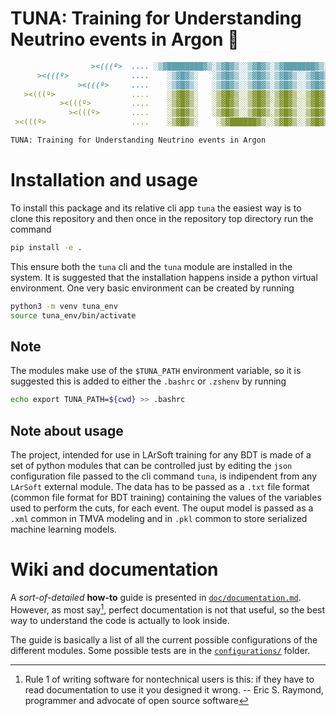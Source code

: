 # TUNA: Training for Understanding Neutrino events in Argon :fishing_pole_and_fish:

```markdown
                  ><(((º>  .... ░▒▓████████▓▒░▒▓█▓▒░░▒▓█▓▒░▒▓███████▓▒░ ░▒▓██████▓▒░
      ><(((º>              ....    ░▒▓█▓▒░   ░▒▓█▓▒░░▒▓█▓▒░▒▓█▓▒░░▒▓█▓▒░▒▓█▓▒░░▒▓█▓▒░
               ><(((º>     ....    ░▒▓█▓▒░   ░▒▓█▓▒░░▒▓█▓▒░▒▓█▓▒░░▒▓█▓▒░▒▓█▓▒░░▒▓█▓▒░
   ><(((º>                 ....    ░▒▓█▓▒░   ░▒▓█▓▒░░▒▓█▓▒░▒▓█▓▒░░▒▓█▓▒░▒▓████████▓▒░
           ><(((º>         ....    ░▒▓█▓▒░   ░▒▓█▓▒░░▒▓█▓▒░▒▓█▓▒░░▒▓█▓▒░▒▓█▓▒░░▒▓█▓▒░
             ><(((º>       ....    ░▒▓█▓▒░   ░▒▓█▓▒░░▒▓█▓▒░▒▓█▓▒░░▒▓█▓▒░▒▓█▓▒░░▒▓█▓▒░
 ><(((º>                   ....    ░▒▓█▓▒░    ░▒▓██████▓▒░░▒▓█▓▒░░▒▓█▓▒░▒▓█▓▒░░▒▓█▓▒░

TUNA: Training for Understanding Neutrino events in Argon
```

# Installation and usage

To install this package and its relative cli app `tuna` the easiest way is to clone this repository and then once in the repository top directory run the command 

```bash
pip install -e .
```
This ensure both the `tuna` cli and the `tuna` module are installed in the system. It is suggested that the installation happens inside a python virtual environment. One very basic environment can be created by running 

```bash
python3 -m venv tuna_env
source tuna_env/bin/activate
```

## Note
The modules make use of the `$TUNA_PATH` environment variable, so it is suggested this is added to either the `.bashrc` or `.zshenv` by running 

```bash 
echo export TUNA_PATH=${cwd} >> .bashrc
```

<!--# Installation and usage

The executable is the `tuna.run` python script. However the suggested usage is to add the alias `tuna` to the `.bashrc/zshenv` file, by running (inside the base directory of the repository)
```bash
echo alias tuna="'python3 $PWD/tuna.py'" >> ~/.bashrc
```

> For `zsh` users the command should be
> ```bash
> echo alias tuna="'python3 $PWD/tuna.py'" >> ~/.zshenv
> ```

This way the executable can be run by the `tuna` command-->

## Note about usage

The project, intended for use in LArSoft training for any  BDT is made of a set of python modules that can be controlled just by editing the `json` configuration file passed to the cli command `tuna`, is indipendent from any `LArSoft` external module. The data has to be passed as a `.txt` file format (common file format for BDT training) containing the values of the variables used to perform the cuts, for each event. The ouput model is passed as a `.xml` common in TMVA modeling and in `.pkl` common to store serialized machine learning models.

# Wiki and documentation

A _sort-of-detailed_ __how-to__ guide is presented in [`doc/documentation.md`](doc/documentation.md). However, as most say[^1], perfect documentation is not that useful, so the best way to understand the code is actually to look inside.

The guide is basically a list of all the current possible configurations of the different modules. Some possible tests are in the [`configurations/`](configurations/) folder.



[^1]: Rule 1 of writing software for nontechnical users is this: if they have to read documentation to use it you designed it wrong.   -- Eric S. Raymond, programmer and advocate of open source software
